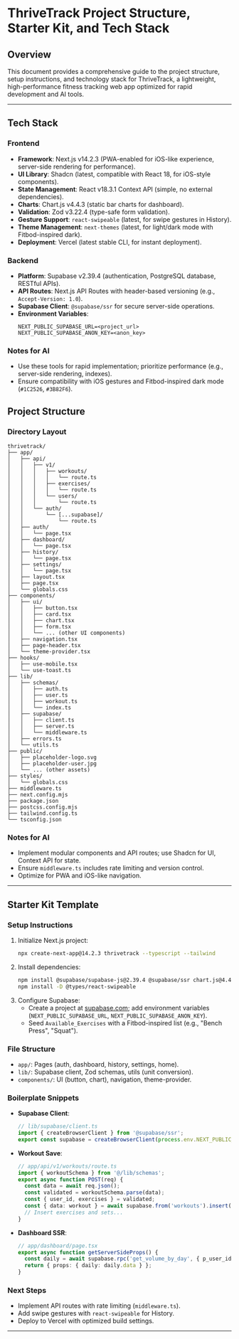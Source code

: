 # ThriveTrack Project Structure, Starter Kit, and Tech Stack

## Overview
This document provides a comprehensive guide to the project structure, setup instructions, and technology stack for ThriveTrack, a lightweight, high-performance fitness tracking web app optimized for rapid development and AI tools.

---

## Tech Stack

### Frontend
- **Framework**: Next.js v14.2.3 (PWA-enabled for iOS-like experience, server-side rendering for performance).
- **UI Library**: Shadcn (latest, compatible with React 18, for iOS-style components).
- **State Management**: React v18.3.1 Context API (simple, no external dependencies).
- **Charts**: Chart.js v4.4.3 (static bar charts for dashboard).
- **Validation**: Zod v3.22.4 (type-safe form validation).
- **Gesture Support**: `react-swipeable` (latest, for swipe gestures in History).
- **Theme Management**: `next-themes` (latest, for light/dark mode with Fitbod-inspired dark).
- **Deployment**: Vercel (latest stable CLI, for instant deployment).

### Backend
- **Platform**: Supabase v2.39.4 (authentication, PostgreSQL database, RESTful APIs).
- **API Routes**: Next.js API Routes with header-based versioning (e.g., `Accept-Version: 1.0`).
- **Supabase Client**: `@supabase/ssr` for secure server-side operations.
- **Environment Variables**:
  ```env
  NEXT_PUBLIC_SUPABASE_URL=<project_url>
  NEXT_PUBLIC_SUPABASE_ANON_KEY=<anon_key>
  ```

### Notes for AI
- Use these tools for rapid implementation; prioritize performance (e.g., server-side rendering, indexes).
- Ensure compatibility with iOS gestures and Fitbod-inspired dark mode (`#1C2526`, `#3B82F6`).

## Project Structure

### Directory Layout
```
thrivetrack/
├── app/
│   ├── api/
│   │   ├── v1/
│   │   │   ├── workouts/
│   │   │   │   └── route.ts
│   │   │   ├── exercises/
│   │   │   │   └── route.ts
│   │   │   └── users/
│   │   │       └── route.ts
│   │   └── auth/
│   │       └── [...supabase]/
│   │           └── route.ts
│   ├── auth/
│   │   └── page.tsx
│   ├── dashboard/
│   │   └── page.tsx
│   ├── history/
│   │   └── page.tsx
│   ├── settings/
│   │   └── page.tsx
│   ├── layout.tsx
│   ├── page.tsx
│   └── globals.css
├── components/
│   ├── ui/
│   │   ├── button.tsx
│   │   ├── card.tsx
│   │   ├── chart.tsx
│   │   ├── form.tsx
│   │   └── ... (other UI components)
│   ├── navigation.tsx
│   ├── page-header.tsx
│   └── theme-provider.tsx
├── hooks/
│   ├── use-mobile.tsx
│   └── use-toast.ts
├── lib/
│   ├── schemas/
│   │   ├── auth.ts
│   │   ├── user.ts
│   │   ├── workout.ts
│   │   └── index.ts
│   ├── supabase/
│   │   ├── client.ts
│   │   ├── server.ts
│   │   └── middleware.ts
│   ├── errors.ts
│   └── utils.ts
├── public/
│   ├── placeholder-logo.svg
│   ├── placeholder-user.jpg
│   └── ... (other assets)
├── styles/
│   └── globals.css
├── middleware.ts
├── next.config.mjs
├── package.json
├── postcss.config.mjs
├── tailwind.config.ts
└── tsconfig.json
```

### Notes for AI
- Implement modular components and API routes; use Shadcn for UI, Context API for state.
- Ensure `middleware.ts` includes rate limiting and version control.
- Optimize for PWA and iOS-like navigation.

---

## Starter Kit Template

### Setup Instructions
1. Initialize Next.js project:
   ```bash
   npx create-next-app@14.2.3 thrivetrack --typescript --tailwind
   ```
2. Install dependencies:
   ```bash
   npm install @supabase/supabase-js@2.39.4 @supabase/ssr chart.js@4.4.3 react-swipeable next-themes zod@3.22.4
   npm install -D @types/react-swipeable
   ```
3. Configure Supabase:
   - Create a project at [supabase.com](https://supabase.com); add environment variables (`NEXT_PUBLIC_SUPABASE_URL`, `NEXT_PUBLIC_SUPABASE_ANON_KEY`).
   - Seed `Available_Exercises` with a Fitbod-inspired list (e.g., "Bench Press", "Squat").

### File Structure
- `app/`: Pages (auth, dashboard, history, settings, home).
- `lib/`: Supabase client, Zod schemas, utils (unit conversion).
- `components/`: UI (button, chart), navigation, theme-provider.

### Boilerplate Snippets
- **Supabase Client**:
  ```typescript
  // lib/supabase/client.ts
  import { createBrowserClient } from '@supabase/ssr';
  export const supabase = createBrowserClient(process.env.NEXT_PUBLIC_SUPABASE_URL!, process.env.NEXT_PUBLIC_SUPABASE_ANON_KEY!);
  ```
- **Workout Save**:
  ```typescript
  // app/api/v1/workouts/route.ts
  import { workoutSchema } from '@/lib/schemas';
  export async function POST(req) {
    const data = await req.json();
    const validated = workoutSchema.parse(data);
    const { user_id, exercises } = validated;
    const { data: workout } = await supabase.from('workouts').insert({ user_id }).select().single();
    // Insert exercises and sets...
  }
  ```
- **Dashboard SSR**:
  ```typescript
  // app/dashboard/page.tsx
  export async function getServerSideProps() {
    const daily = await supabase.rpc('get_volume_by_day', { p_user_id: userId, p_days: 7 });
    return { props: { daily: daily.data } };
  }
  ```

### Next Steps
- Implement API routes with rate limiting (`middleware.ts`).
- Add swipe gestures with `react-swipeable` for History.
- Deploy to Vercel with optimized build settings.

---
